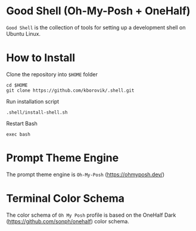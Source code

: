 # Good Shell (Oh-My-Posh + OneHalf)

`Good Shell` is the collection of tools for setting up a development shell on Ubuntu Linux.

# How to Install

Clone the repository into `$HOME` folder

```
cd $HOME
git clone https://github.com/kborovik/.shell.git
```

Run installation script

```
.shell/install-shell.sh
```

Restart Bash

```
exec bash
```

# Prompt Theme Engine

The prompt theme engine is `Oh-My-Posh` (https://ohmyposh.dev/)

# Terminal Color Schema

The color schema of `Oh My Posh` profile is based on the OneHalf Dark (https://github.com/sonph/onehalf) color schema.
